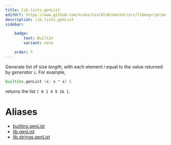 ```yaml
---
title: lib.lists.genList
editUrl: https://www.github.com/nixos/nix/blob/master/src/libexpr/primops.cc
description: lib.lists.genList
sidebar:

    badge:
        text: Builtin
        variant: note

    order: 7
---
```


Generate list of size *length*, with each element *i* equal to the
value returned by *generator* `i`. For example,

```nix
builtins.genList (x: x * x) 5
```

returns the list `[ 0 1 4 9 16 ]`.


# Aliases

- [builtins.genList](/nix-doc-comments/reference/builtins/builtins-genList)
- [lib.genList](/nix-doc-comments/reference/lib/lib-genList)
- [lib.strings.genList](/nix-doc-comments/reference/lib/strings/lib-strings-genList)


